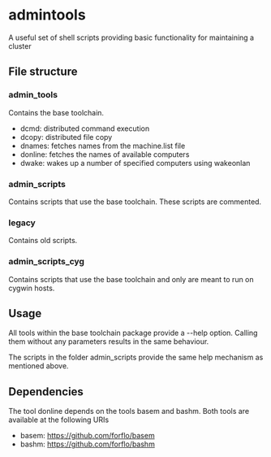 admintools
==========

A useful set of shell scripts providing basic functionality for maintaining a cluster

## File structure

### admin_tools

Contains the base toolchain.

* dcmd: distributed command execution
* dcopy: distributed file copy
* dnames: fetches names from the machine.list file
* donline: fetches the names of available computers 
* dwake: wakes up a number of specified computers using wakeonlan

### admin_scripts

Contains scripts that use the base toolchain. These scripts are commented.

### legacy

Contains old scripts.

### admin\_scripts_cyg

Contains scripts that use the base toolchain and only are meant to
run on cygwin hosts.

## Usage

All tools within the base toolchain package provide a --help option.
Calling them without any parameters results in the same behaviour.

The scripts in the folder admin_scripts provide the same help mechanism
as mentioned above.

## Dependencies 

The tool donline depends on the tools basem and bashm. Both tools are
available at the following URIs

* basem: https://github.com/forflo/basem
* bashm: https://github.com/forflo/bashm
